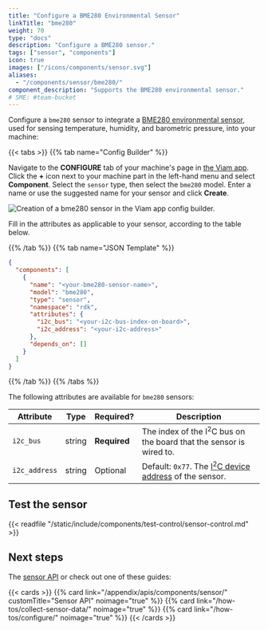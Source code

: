 ```yaml
---
title: "Configure a BME280 Environmental Sensor"
linkTitle: "bme280"
weight: 70
type: "docs"
description: "Configure a BME280 sensor."
tags: ["sensor", "components"]
icon: true
images: ["/icons/components/sensor.svg"]
aliases:
  - "/components/sensor/bme280/"
component_description: "Supports the BME280 environmental sensor."
# SME: #team-bucket
---
```


Configure a `bme280` sensor to integrate a [BME280 environmental sensor](https://www.adafruit.com/product/2652), used for sensing temperature, humidity, and barometric pressure, into your machine:

{{< tabs >}}
{{% tab name="Config Builder" %}}

Navigate to the **CONFIGURE** tab of your machine's page in [the Viam app](https://app.viam.com).
Click the **+** icon next to your machine part in the left-hand menu and select **Component**.
Select the `sensor` type, then select the `bme280` model.
Enter a name or use the suggested name for your sensor and click **Create**.

![Creation of a bme280 sensor in the Viam app config builder.](/components/sensor/bme280-sensor-ui-config.png)

Fill in the attributes as applicable to your sensor, according to the table below.

{{% /tab %}}
{{% tab name="JSON Template" %}}

```json {class="line-numbers linkable-line-numbers"}
{
  "components": [
    {
      "name": "<your-bme280-sensor-name>",
      "model": "bme280",
      "type": "sensor",
      "namespace": "rdk",
      "attributes": {
        "i2c_bus": "<your-i2c-bus-index-on-board>",
        "i2c_address": "<your-i2c-address>"
      },
      "depends_on": []
    }
  ]
}
```

{{% /tab %}}
{{% /tabs %}}

The following attributes are available for `bme280` sensors:

<!-- prettier-ignore -->
| Attribute | Type | Required? | Description |
| --------- | ---- | --------- | ----------  |
| `i2c_bus` | string | **Required** | The index of the I<sup>2</sup>C bus on the board that the sensor is wired to. |
| `i2c_address`  | string | Optional | Default: `0x77`. The [I<sup>2</sup>C device address](https://learn.adafruit.com/i2c-addresses/overview) of the sensor. |

## Test the sensor

{{< readfile "/static/include/components/test-control/sensor-control.md" >}}

## Next steps

The [sensor API](/appendix/apis/components/sensor/) or check out one of these guides:

{{< cards >}}
{{% card link="/appendix/apis/components/sensor/" customTitle="Sensor API" noimage="true" %}}
{{% card link="/how-tos/collect-sensor-data/" noimage="true" %}}
{{% card link="/how-tos/configure/" noimage="true" %}}
{{< /cards >}}
